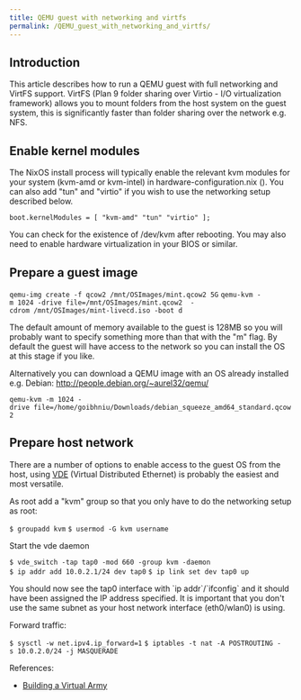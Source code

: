 ```yaml
---
title: QEMU guest with networking and virtfs
permalink: /QEMU_guest_with_networking_and_virtfs/
---
```


Introduction
------------

This article describes how to run a QEMU guest with full networking and VirtFS support. VirtFS (Plan 9 folder sharing over Virtio - I/O virtualization framework) allows you to mount folders from the host system on the guest system, this is significantly faster than folder sharing over the network e.g. NFS.

Enable kernel modules
---------------------

The NixOS install process will typically enable the relevant kvm modules for your system (kvm-amd or kvm-intel) in hardware-configuration.nix (). You can also add "tun" and "virtio" if you wish to use the networking setup described below.

`boot.kernelModules = [ "kvm-amd" "tun" "virtio" ];`

You can check for the existence of /dev/kvm after rebooting. You may also need to enable hardware virtualization in your BIOS or similar.

Prepare a guest image
---------------------

`qemu-img create -f qcow2 /mnt/OSImages/mint.qcow2 5G`
`qemu-kvm -m 1024 -drive file=/mnt/OSImages/mint.qcow2  -cdrom /mnt/OSImages/mint-livecd.iso -boot d`

The default amount of memory available to the guest is 128MB so you will probably want to specify something more than that with the "m" flag. By default the guest will have access to the network so you can install the OS at this stage if you like.

Alternatively you can download a QEMU image with an OS already installed e.g. Debian: <http://people.debian.org/~aurel32/qemu/>

`qemu-kvm -m 1024 -drive file=/home/goibhniu/Downloads/debian_squeeze_amd64_standard.qcow2`

Prepare host network
--------------------

There are a number of options to enable access to the guest OS from the host, using [VDE](http://vde.sourceforge.net/) (Virtual Distributed Ethernet) is probably the easiest and most versatile.

As root add a "kvm" group so that you only have to do the networking setup as root:

`$ groupadd kvm`
`$ usermod -G kvm username`

Start the vde daemon

`$ vde_switch -tap tap0 -mod 660 -group kvm -daemon`
`$ ip addr add 10.0.2.1/24 dev tap0`
`$ ip link set dev tap0 up`

You should now see the tap0 interface with \`ip addr\`/\`ifconfig\` and it should have been assigned the IP address specified. It is important that you don't use the same subnet as your host network interface (eth0/wlan0) is using.

Forward traffic:

`$ sysctl -w net.ipv4.ip_forward=1`
`$ iptables -t nat -A POSTROUTING -s 10.0.2.0/24 -j MASQUERADE`

References:

-   [Building a Virtual Army](http://blog.falconindy.com/articles/build-a-virtual-army.html)
